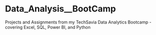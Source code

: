 # Data_Analysis__BootCamp
Projects and Assignments from my TechSavia Data Analytics Bootcamp - covering Excel, SQL, Power BI, and  Python 
